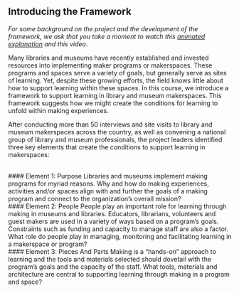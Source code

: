 ## Introducing the Framework

*For some background on the project and the development of the framework, we ask that you take a moment to watch this [animated explanation](https://drive.google.com/open?id=0Byq8c7qHfLKYM2ZUQmhfRTA3eG8) and this video.* 


Many libraries and museums have recently established and invested resources into implementing maker programs or makerspaces. These programs and spaces serve a variety of goals, but generally serve as sites of learning. Yet, despite these growing efforts, the field knows little about how to support learning within these spaces. In this course, we introduce a framework to support learning in library and museum makerspaces. This framework suggests how we might create the conditions for learning to unfold within making experiences.

After conducting more than 50 interviews and site visits to library and museum makerspaces across the country, as well as convening a national group of library and museum professionals, the project leaders identified three key elements that create the conditions to support learning in makerspaces:

<br/>
#### Element 1: Purpose
Libraries and museums implement making programs for myriad reasons. Why and how do making experiences, activities and/or spaces align with and further the goals of a making program and connect to the organization’s overall mission?

<br/>
#### Element 2: People
People play an important role for learning through making in museums and libraries. Educators, librarians, volunteers and guest makers are used in a variety of ways based on a program’s goals. Constraints such as funding and capacity to manage staff are also a factor. What role do people play in managing, monitoring and facilitating learning in a makerspace or program?

<br/>
#### Element 3: Pieces And Parts
Making is a “hands-on” approach to learning and the tools and materials selected should dovetail with the program’s goals and the capacity of the staff. What tools, materials and architecture are central to supporting learning through making in a program and space?
